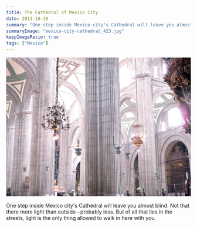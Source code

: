 ```yaml
---
title: The Cathedral of Mexico City
date: 2011-10-10
summary: "One step inside Mexico city's Cathedral will leave you almost blind."
summaryImage: "mexico-city-cathedral_423.jpg"
keepImageRatio: true
tags: ["Mexico"]
---
```


![](mexico-city-cathedral_423.jpg)

One step inside Mexico city's Cathedral will leave you almost blind. Not that there more light than outside--probably less. But of all that lies in the streets, light is the only thing allowed to walk in here with you.